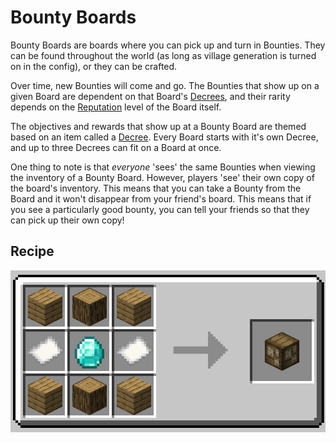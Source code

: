 
# Bounty Boards

Bounty Boards are boards where you can pick up and turn in Bounties. 
They can be found throughout the world (as long as village generation is
turned on in the config), or they can be crafted.

Over time, new Bounties will come and go. The Bounties that show up on
a given Board are dependent on that Board's [Decrees](decrees.md), and their rarity
depends on the [Reputation](reputation.md) level of the Board itself.

The objectives and rewards that show up at a Bounty Board are themed based on an item
called a [Decree](decrees.md). Every Board starts with it's own Decree, and up to three
Decrees can fit on a Board at once. 

One thing to note is that *everyone* 'sees' the same Bounties when viewing the inventory
of a Bounty Board. However, players 'see' their own copy of the board's inventory.
This means that you can take a Bounty from the Board and it won't disappear from your
friend's board. This means that if you see a particularly good bounty, you can tell
your friends so that they can pick up their own copy!

## Recipe

![Board Recipe](../longterm/bountyboard.png)